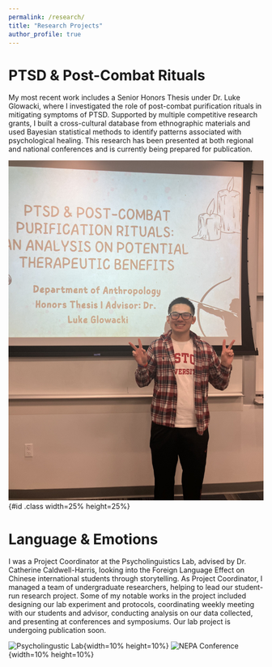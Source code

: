 ```yaml
---
permalink: /research/
title: "Research Projects"
author_profile: true
---
```


PTSD & Post-Combat Rituals
======
My most recent work includes a Senior Honors Thesis under Dr. Luke Glowacki, where I investigated the role of post-combat purification rituals in mitigating symptoms of PTSD. Supported by multiple competitive research grants, I built a cross-cultural database from ethnographic materials and used Bayesian statistical methods to identify patterns associated with psychological healing. This research has been presented at both regional and national conferences and is currently being prepared for publication.

![Thesis Defense](https://github.com/ZeddyCraft/itsjon/blob/master/images/IMG_8771.JPG?raw=true){#id .class width=25% height=25%}

Language & Emotions
======
I was a Project Coordinator at the Psycholinguistics Lab, advised by Dr. Catherine Caldwell-Harris, looking into the Foreign Language Effect on Chinese international students through storytelling. As Project Coordinator, I managed a team of undergraduate researchers, helping to lead our student-run research project. Some of my notable works in the project included designing our lab experiment and protocols, coordinating weekly meeting with our students and advisor, conducting analysis on our data collected, and presenting at conferences and symposiums. Our lab project is undergoing publication soon. 

![Psycholingustic Lab](https://github.com/ZeddyCraft/itsjon/raw/refs/heads/master/images/IMG_7197.HEIC){width=10% height=10%}
![NEPA Conference](https://github.com/ZeddyCraft/itsjon/raw/refs/heads/master/images/IMG_7214.HEIC){width=10% height=10%}